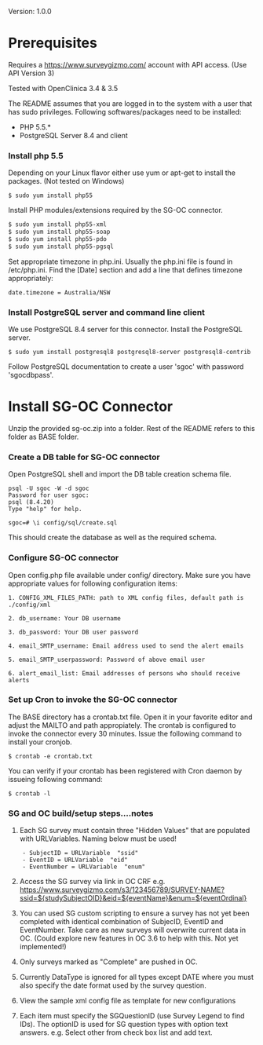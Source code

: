 Version: 1.0.0

# Prerequisites

Requires a https://www.surveygizmo.com/ account with API access. (Use API Version 3)

Tested with OpenClinica 3.4 & 3.5

The README assumes that you are logged in to the system with a user that has sudo privileges. Following softwares/packages need to be installed:

* PHP 5.5.*
* PostgreSQL Server 8.4 and client

### Install php 5.5

Depending on your Linux flavor either use yum or apt-get to install the packages. 
(Not tested on Windows)

```
$ sudo yum install php55
```

Install PHP modules/extensions required by the SG-OC connector.

```sh
$ sudo yum install php55-xml
$ sudo yum install php55-soap
$ sudo yum install php55-pdo
$ sudo yum install php55-pgsql
```

Set appropriate timezone in php.ini. Usually the php.ini file is found in /etc/php.ini. Find the [Date] section and add a line that defines timezone appropriately:

```
date.timezone = Australia/NSW
```

### Install PostgreSQL server and command line client

We use PostgreSQL 8.4 server for this connector. Install the PostgreSQL server.

```
$ sudo yum install postgresql8 postgresql8-server postgresql8-contrib
```

Follow PostgreSQL documentation to create a user 'sgoc' with password 'sgocdbpass'. 

# Install SG-OC Connector

Unzip the provided sg-oc.zip into a folder. Rest of the README refers to this folder as BASE folder. 

### Create a DB table for SG-OC connector

Open PostgreSQL shell and import the DB table creation schema file.

```
psql -U sgoc -W -d sgoc
Password for user sgoc: 
psql (8.4.20)
Type "help" for help.

sgoc=# \i config/sql/create.sql
```

This should create the database as well as the required schema.

### Configure SG-OC connector

Open config.php file available under config/ directory. Make sure you have appropriate values for following configuration items:

	1. CONFIG_XML_FILES_PATH: path to XML config files, default path is ./config/xml
	 
	2. db_username: Your DB username
 
	3. db_password: Your DB user password
	
	4. email_SMTP_username: Email address used to send the alert emails
	
	5. email_SMTP_userpassword: Password of above email user
	
	6. alert_email_list: Email addresses of persons who should receive alerts 

### Set up Cron to invoke the SG-OC connector 

The BASE directory has a crontab.txt file. Open it in your favorite editor and
adjust the MAILTO and path appropiately. The crontab is configured to invoke the connector every 30 minutes. Issue the following command to install your cronjob.

```
$ crontab -e crontab.txt
```

You can verify if your crontab has been registered with Cron daemon by issueing following command:

```
$ crontab -l 
```


### SG and OC build/setup steps....notes

1. Each SG survey must contain three "Hidden Values" that are populated with URLVariables. Naming below must be used!
```
	- SubjectID = URLVariable  "ssid"
	- EventID = URLVariable  "eid"
	- EventNumber = URLVariable  "enum"
```
	
2. Access the SG survey via link in OC CRF
e.g. https://www.surveygizmo.com/s3/123456789/SURVEY-NAME?ssid=${studySubjectOID}&eid=${eventName}&enum=${eventOrdinal}

3. You can used SG custom scripting to ensure a survey has not yet been completed with identical combination of SubjecID, EventID and EventNumber. Take care as new surveys will overwrite current data in OC. (Could explore new features in OC 3.6 to help with this. Not yet implemented!)

4. Only surveys marked as "Complete" are pushed in OC. 

5. Currently DataType is ignored for all types except DATE where you must also specify the date format used by the survey question.

6. View the sample xml config file as template for new configurations

7. Each item must specify the SGQuestionID (use Survey Legend to find IDs). The optionID is used for SG question types with option text answers. e.g. Select other from check box list and add text.













